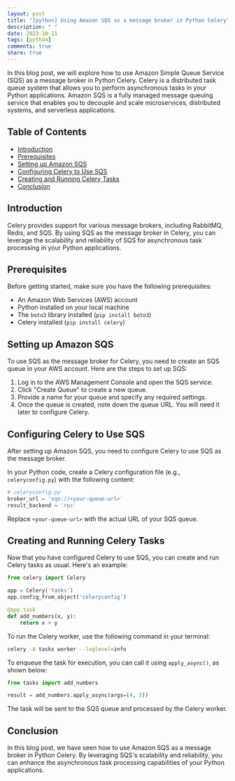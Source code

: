 ```yaml
---
layout: post
title: "[python] Using Amazon SQS as a message broker in Python Celery"
description: " "
date: 2023-10-11
tags: [python]
comments: true
share: true
---
```


In this blog post, we will explore how to use Amazon Simple Queue Service (SQS) as a message broker in Python Celery. Celery is a distributed task queue system that allows you to perform asynchronous tasks in your Python applications. Amazon SQS is a fully managed message queuing service that enables you to decouple and scale microservices, distributed systems, and serverless applications.

## Table of Contents
- [Introduction](#introduction)
- [Prerequisites](#prerequisites)
- [Setting up Amazon SQS](#setting-up-amazon-sqs)
- [Configuring Celery to Use SQS](#configuring-celery-to-use-sqs)
- [Creating and Running Celery Tasks](#creating-and-running-celery-tasks)
- [Conclusion](#conclusion)

## Introduction
Celery provides support for various message brokers, including RabbitMQ, Redis, and SQS. By using SQS as the message broker in Celery, you can leverage the scalability and reliability of SQS for asynchronous task processing in your Python applications.

## Prerequisites
Before getting started, make sure you have the following prerequisites:
- An Amazon Web Services (AWS) account
- Python installed on your local machine
- The `boto3` library installed (`pip install boto3`)
- Celery installed (`pip install celery`)

## Setting up Amazon SQS
To use SQS as the message broker for Celery, you need to create an SQS queue in your AWS account. Here are the steps to set up SQS:

1. Log in to the AWS Management Console and open the SQS service.
2. Click "Create Queue" to create a new queue.
3. Provide a name for your queue and specify any required settings.
4. Once the queue is created, note down the queue URL. You will need it later to configure Celery.

## Configuring Celery to Use SQS
After setting up Amazon SQS, you need to configure Celery to use SQS as the message broker. 

In your Python code, create a Celery configuration file (e.g., `celeryconfig.py`) with the following content:

```python
# celeryconfig.py
broker_url = 'sqs://<your-queue-url>'
result_backend = 'rpc'
```

Replace `<your-queue-url>` with the actual URL of your SQS queue.

## Creating and Running Celery Tasks
Now that you have configured Celery to use SQS, you can create and run Celery tasks as usual. Here's an example:

```python
from celery import Celery

app = Celery('tasks')
app.config_from_object('celeryconfig')

@app.task
def add_numbers(x, y):
    return x + y
```

To run the Celery worker, use the following command in your terminal:

```bash
celery -A tasks worker --loglevel=info
```

To enqueue the task for execution, you can call it using `apply_async()`, as shown below:

```python
from tasks import add_numbers

result = add_numbers.apply_async(args=(4, 5))
```

The task will be sent to the SQS queue and processed by the Celery worker.

## Conclusion
In this blog post, we have seen how to use Amazon SQS as a message broker in Python Celery. By leveraging SQS's scalability and reliability, you can enhance the asynchronous task processing capabilities of your Python applications.